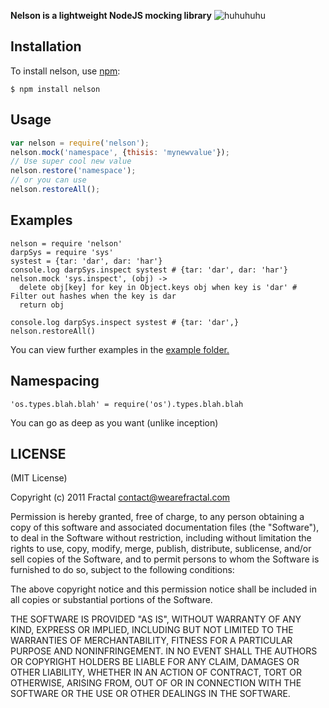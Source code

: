 **Nelson is a lightweight NodeJS mocking library** ![huhuhuhu](http://i.imgur.com/7DEce.png)


## Installation

To install nelson, use [npm](http://github.com/isaacs/npm):

    $ npm install nelson

## Usage

```javascript
var nelson = require('nelson');
nelson.mock('namespace', {thisis: 'mynewvalue'});
// Use super cool new value
nelson.restore('namespace');
// or you can use
nelson.restoreAll();
```
## Examples

```coffee-script
nelson = require 'nelson'
darpSys = require 'sys'
systest = {tar: 'dar', dar: 'har'}
console.log darpSys.inspect systest # {tar: 'dar', dar: 'har'}
nelson.mock 'sys.inspect', (obj) -> 
  delete obj[key] for key in Object.keys obj when key is 'dar' # Filter out hashes when the key is dar
  return obj
    
console.log darpSys.inspect systest # {tar: 'dar',}
nelson.restoreAll()
```
You can view further examples in the [example folder.](https://github.com/wearefractal/nelson/tree/master/examples)

## Namespacing

```'os.types.blah.blah' = require('os').types.blah.blah```

You can go as deep as you want (unlike inception)

## LICENSE

(MIT License)

Copyright (c) 2011 Fractal <contact@wearefractal.com>

Permission is hereby granted, free of charge, to any person obtaining
a copy of this software and associated documentation files (the
"Software"), to deal in the Software without restriction, including
without limitation the rights to use, copy, modify, merge, publish,
distribute, sublicense, and/or sell copies of the Software, and to
permit persons to whom the Software is furnished to do so, subject to
the following conditions:

The above copyright notice and this permission notice shall be
included in all copies or substantial portions of the Software.

THE SOFTWARE IS PROVIDED "AS IS", WITHOUT WARRANTY OF ANY KIND,
EXPRESS OR IMPLIED, INCLUDING BUT NOT LIMITED TO THE WARRANTIES OF
MERCHANTABILITY, FITNESS FOR A PARTICULAR PURPOSE AND
NONINFRINGEMENT. IN NO EVENT SHALL THE AUTHORS OR COPYRIGHT HOLDERS BE
LIABLE FOR ANY CLAIM, DAMAGES OR OTHER LIABILITY, WHETHER IN AN ACTION
OF CONTRACT, TORT OR OTHERWISE, ARISING FROM, OUT OF OR IN CONNECTION
WITH THE SOFTWARE OR THE USE OR OTHER DEALINGS IN THE SOFTWARE.

